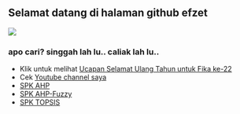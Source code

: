 ## Selamat datang di halaman github efzet

![](https://hit.yhype.me/github/profile?user_id=15975922)

### apo cari? singgah lah lu.. caliak lah lu..

- Klik untuk melihat [Ucapan Selamat Ulang Tahun untuk Fika ke-22](https://efzyx.github.io/fika-birthday)
- Cek [Youtube channel saya](https://youtube.com/fauzipadlaw)
- [SPK AHP](https://stpk-ahp.herokuapp.com/)
- [SPK AHP-Fuzzy](https://fuzzy-ahp.herokuapp.com)
- [SPK TOPSIS](https://spk-topsis.herokuapp.com/)

